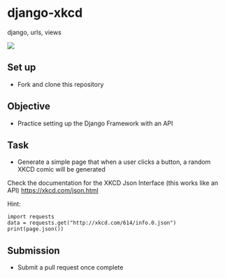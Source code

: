 # django-xkcd
django, urls, views

<img src="https://imgs.xkcd.com/comics/tasks_2x.png">

## Set up
- Fork and clone this repository

## Objective
- Practice setting up the Django Framework with an API

## Task
- Generate a simple page that when a user clicks a button, a random XKCD comic will be generated

Check the documentation for the XKCD Json Interface (this works like an API)
https://xkcd.com/json.html

Hint:

```
import requests
data = requests.get("http://xkcd.com/614/info.0.json")
print(page.json())
```

## Submission
- Submit a pull request once complete
